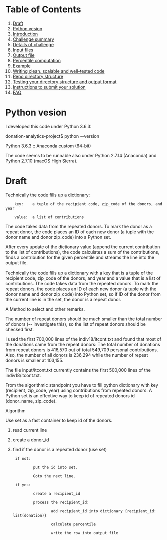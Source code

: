 # Table of Contents
1. [Draft](README.md#Draft)
2. [Python vesion](README.md#Pyhon-version)
3. [Introduction](README.md#introduction)
4. [Challenge summary](README.md#challenge-summary)
5. [Details of challenge](README.md#details-of-challenge)
6. [Input files](README.md#input-files)
7. [Output file](README.md#output-file)
8. [Percentile computation](README.md#percentile-computation)
9. [Example](README.md#example)
10. [Writing clean, scalable and well-tested code](README.md#writing-clean-scalable-and-well-tested-code)
11. [Repo directory structure](README.md#repo-directory-structure)
12. [Testing your directory structure and output format](README.md#testing-your-directory-structure-and-output-format)
13. [Instructions to submit your solution](README.md#instructions-to-submit-your-solution)
14. [FAQ](README.md#faq)
                
# Python vesion

I developed this code under Python 3.6.3:

donation-analytics-project$ python --version

Python 3.6.3 :: Anaconda custom (64-bit)

The code seems to be runnable also under Python 2.7.14 (Anaconda) and Python 2.7.10 (macOS High Sierra).

# Draft

Technically the code fills up a dictionary:

        key:    a tuple of the recipient code, zip_code of the donors, and year
        
        value:  a list of contributions

The code takes data from the repeated donors. To mark the donor as a repeat donor, the code places an ID of each new donor (a tuple with the donor name and donor zip\_code) into a Python set. 

After every update of the dictionary value (append the current contribution to the list of contributions), the code calculates a sum of the contributions, finds a contribution for the given percentile and streams the line into the output file.

Technically the code fills up a dictionary with a key that is a tuple of the recipient code, zip\_code of the donors, and year and a value that is a list of contributions. The code takes data from the repeated donors. To mark the repeat donors, the code places an ID of each new donor (a tuple with the donor name and donor zip\_code) into Python set, so if ID of the donor from the current line is in the set, the donor is a repeat donor. 

A Method to select and other remarks.

The number of repeat donors should be much smaller than the total number of donors (-- investigate this),
so the list of repeat donors should be checked first. 

I used the first 700,000 lines of the indiv18/itcont.txt and found that most of the donations came from the repeat donors:
The total number of donations from repeat donors is 416,570 out of total 549,709 personal contributions.
Also, the number of all donors is 236,294 while the number of repeat donors is smaller at 103,155.

The file input/itcont.txt currently contains the first 500,000 lines of the indiv18/itcont.txt.

From the algorithmic standpoint you have to fill python dictionary with key (recipient, zip\_code, year) using contributions from repeated donors. A Python set is an effective way to keep id of repeated donors id (donor\_name, zip\_code).

Algorithm

Use set as a fast container to keep id of the donors.

1) read current line
2) create a donor\_id
3) find if the donor is a repeated donor (use set)

        if not:

                put the id into set.

                Goto the next line.

        if yes:

                create a recipient_id

                process the recipient_id:

                        add recipient_id into dictionary {recipient_id: list(donation)}

                        calculate percentile

                        write the row into output file

